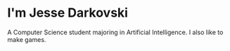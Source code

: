# I'm Jesse Darkovski
A Computer Science student majoring in Artificial Intelligence. I also like to make games.

